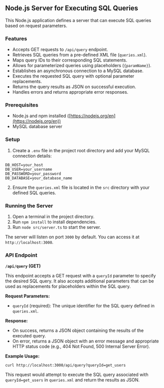 ## Node.js Server for Executing SQL Queries

This Node.js application defines a server that can execute SQL queries based on request parameters. 

### Features

* Accepts GET requests to `/api/query` endpoint.
* Retrieves SQL queries from a pre-defined XML file (`queries.xml`).
* Maps query IDs to their corresponding SQL statements.
* Allows for parameterized queries using placeholders (`{paramName}`).
* Establishes an asynchronous connection to a MySQL database.
* Executes the requested SQL query with optional parameter replacements.
* Returns the query results as JSON on successful execution.
* Handles errors and returns appropriate error responses.

### Prerequisites

* Node.js and npm installed ([https://nodejs.org/en](https://nodejs.org/en))
* MySQL database server

### Setup

1.  Create a `.env` file in the project root directory and add your MySQL connection details:

```
DB_HOST=your_host
DB_USER=your_username
DB_PASSWORD=your_password
DB_DATABASE=your_database_name
```

2.  Ensure the `queries.xml` file is located in the `src` directory with your defined SQL queries.

### Running the Server

1.  Open a terminal in the project directory.
2.  Run `npm install` to install dependencies.
3.  Run `node src/server.ts` to start the server.

The server will listen on port `3000` by default. You can access it at `http://localhost:3000`.

### API Endpoint

**`/api/query` (GET)**

This endpoint accepts a GET request with a `queryId` parameter to specify the desired SQL query. It also accepts additional parameters that can be used as replacements for placeholders within the SQL query.

**Request Parameters:**

* `queryId` (required): The unique identifier for the SQL query defined in `queries.xml`.

**Response:**

* On success, returns a JSON object containing the results of the executed query.
* On error, returns a JSON object with an error message and appropriate HTTP status code (e.g., 404 Not Found, 500 Internal Server Error).

**Example Usage:**

```
curl http://localhost:3000/api/query?queryId=get_users
```

This request would attempt to execute the SQL query associated with `queryId=get_users` in `queries.xml` and return the results as JSON.

